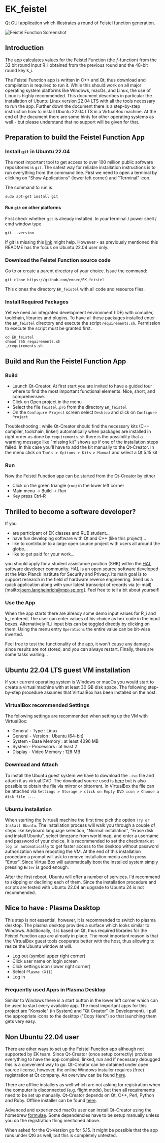 # EK_feistel
Qt GUI application which illustrates a round of Feistel function generation.

![Feistel Function Screenshot](https://github.com/emsec/EK_feistel/blob/main/doc/screenshot.png "Feistel Function Screenshot")

## Introduction
The app calculates values for the Feistel Function (the _f_-function) from the 32 bit round input R_i obtained from the previous round and the 48-bit round key k_i.

The Feistel Function app is written in C++ and Qt, thus download and compilation is required to run it. While this should work on all major operating system platforms like Windows, macOs, and Linux, the use of Linux is highly recommended. This document describes in particular the installation of Ubuntu Linux version 22.04 LTS with all the tools necessary to run the app. Further down the document there is a step-by-step instruction how to install Ubuntu 22.04 LTS in a VirtualBox machine. At the end of the document there are some hints for other operating systems as well - but please understand that no support will be given for that.

## Preparation to build the Feistel Function App
### Install `git` in Ubuntu 22.04
The most important tool to get access to over 100 million public software repositories is `git`. The safest way for reliable installation instructions is to run everything from the command line. First we need to open a terminal by clicking on "Show Applications" (lower left corner) and "Terminal" icon.

The command to run is
``` shell
sudo apt-get install git
```

#### Run `git` on other platforms
First check whether `git` is already installed. In your terminal / power shell / cmd window type
``` shell
git --version
```
If git is missing this [link](https://git-scm.com/book/en/v2/Getting-Started-Installing-Git) might help. However - as previously mentioned this README has the focus on Ubuntu 22.04 user only.

### Download the Feistel Function source code
Go to or create a parent directory of your choice. Issue the command:
``` shell
git clone https://github.com/emsec/EK_feistel
```
This clones the directory `EK_feistel` with all code and resource files.

### Install Required Packages
Yet we need an integrated development environment (IDE) with compiler, toolchain, libraries and plugins. To have all these packages installed enter the `EK_feistel` directory and execute the script `requirements.sh`. Permission to execute the script must be granted first.
``` shell
cd EK_feistel
chmod 755 requirements.sh
./requirements.sh
```

## Build and Run the Feistel Function App
### Build
* Launch Qt-Creator. At first start you are invited to have a guided tour where to find the most important functional elements. Nice, short, and comprehensive. 
* Click on Open project in the menu
* Select the file `feistel.pro` from the directory `EK_feistel`
* On the `Configure Project` screen select `Desktop` and click on `Configure Project`

Troubleshooting : while Qt-Creator should find the necessary kits (C++ compiler, toolchain, linker) automatically when packages are installed in right order as done by `requirements.sh` there is the possibility that a warning message like "missing kit" shows up if one of the installation steps failed. In this case you'll have to add the kit manually to the Qt-Creator. In the menu click on `Tools > Options > Kits > Manual` and select a Qt 5.15 kit.

### Run
Now the Feistel Function app can be started from the Qt-Creator by either
* Click on the green triangle (`run`) in the lower left corner
* Main menu -> Build -> Run
* Key press Ctrl-R

## Thrilled to become a software developer?
If you
* are participant of EK classes and RUB student...
* have fun developing software with Qt and C++ (like this project)...
* like to contribute to a large open source project with users all around the globe...
* like to get paid for your work...

you should apply for a student assistance position (SHK) within the [HAL](https://github.com/emsec/hal) software developer community. HAL is an open source software developed at the Max Planck Institute for Security and Privacy. Its main goal is to support research in the field of hardware reverse engineering.  Send us a quick application along with your latest transcript of records via (e-mail)[mailto:joern.langheinrich@mpi-sp.org]. Feel free to tell a bit about yourself!

### Use the App
When the app starts there are already some demo input values for R_i and k_i entered. The user can enter values of his choice as hex code in the input boxes. Alternatively R_i input bits can be toggled directly by clicking on them. Using the menu entry `Operations` the entire value can be bit-wise inverted.

Feel free to test the functionality of the app, it won't cause any damage since results are not stored, and you can always restart.
Finally, there are some tasks waiting...

## Ubuntu 22.04 LTS guest VM installation
If your current operating system is Windows or macOs you would start to create a virtual machine with at least 30 GB disk space. The following step-by-step procedure assumes that VirtualBox has been installed on the host.

### VirtualBox recommended Settings
The following settings are recommended when setting up the VM with VirtualBox:
* General - Type : Linux
* General - Version : Ubuntu (64-bit)
* System - Base Memory : at least 4096 MB
* System - Processors : at least 2
* Display - Video Memory : 128 MB

### Download and Attach
To install the Ubuntu guest system we have to download the `.iso` file and attach it as virtual DVD. The download source used is [here](https://releases.ubuntu.com/jammy/ubuntu-22.04.5-desktop-amd64.iso) but is also possible to obtain the file via mirror or bittorrent. In VirtualBox the file can be attached via `Settings > Storage > click on Empty DVD icon > Choose a disk file ...`.

### Ubuntu Installation
When starting the (virtual) machine the first time pick the option `Try or Install Ubuntu`. The installation process will walk you through a couple of steps like keyboard language selection, "Normal installation", "Erase disk and install Ubuntu", select timezone from world map, and enter a username and password of your choice. It is recommended to set the checkmark at `log in automatically` to get faster access to the desktop without password authorization when rebooting the VM. At the end of this installation procedure a prompt will ask to remove installation media and to press "Enter". Since VirtualBox will automatically boot the installed system simply pressing `Enter` is good enough.

After the first reboot, Ubuntu will offer a number of services. I'd recommend to skipping or declining each of them. Since the installation procedure and scripts are tested with Ubuntu 22.04 an upgrade to Ubuntu 24 is not recommended.

## Nice to have : Plasma Desktop
This step is not essential, however, it is recommended to switch to plasma desktop. The plasma desktop provides a surface which looks similar to Windows. Additionally, it is based on Qt, thus required libraries for the Feistel Function app are already in place. The most important reason is that the VirtualBox guest tools cooperate better with the host, thus allowing to resize the Ubuntu window at will.
* Log out (symbol upper right corner)
* Click user name on login screen
* Click settings icon (lower right corner)
* Select `Plasma (X11)`
* Log in

### Frequently used Apps in Plasma Desktop
Similar to Windows there is a start button in the lower left corner which can be used to start every available app. The most important apps for this project are "Konsole" (in System) and "Qt Creator" (in Development). I pull the appropriate icons to the desktop ("Copy Here") so that launching them gets very easy.


## Non Ubuntu 22.04 user
There are other ways to set up the Feistel Function app although not supported by EK team. Since Qt-Creator (once setup correctly) provides everything to have the app compiled, linked, run and if necessary debugged this is a convenient way to go. Qt-Creator can be obtained under open source license, however, the online Windows installer requires (free) registration at Qt company. An overview can be found [here](https://doc.qt.io/qtcreator/creator-overview.html).

There are offline installers as well which are not asking for registration when the computer is disconnected (e.g. flight mode), but then all requirements need to be set up manually. Qt-Creator depends on Qt, C++, Perl, Python and Ruby. Offline installer can be found [here](https://www.qt.io/offline-installers). 

Advanced and experienced macOs user can install Qt-Creator using the homebrew [formulae](https://formulae.brew.sh/cask/qt-creator). Some dependencies have to be setup manually unless you do the registration thing mentioned above.

When asked for the Qt-Version go for 5.15. It might be possible that the app runs under Qt6 as well, but this is completely untested.


